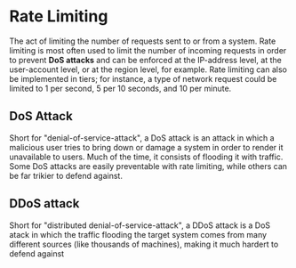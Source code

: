 # Rate Limiting

The act of limiting the number of requests sent to or from a system. Rate limiting is most often used to limit the number of incoming requests in order to prevent **DoS attacks** and can be enforced at the IP-address level, at the user-account level, or at the region level, for example. Rate limiting can also be implemented in tiers; for instance, a type of network request could be limited to 1 per second, 5 per 10 seconds, and 10 per minute.

## DoS Attack

Short for "denial-of-service-attack", a DoS attack is an attack in which a malicious user tries to bring down or damage a system in order to render it unavailable to users. Much of the time, it consists of flooding it with traffic. Some DoS attacks are easily preventable with rate limiting, while others can be far trikier to defend against.

## DDoS attack

Short for "distributed denial-of-service-attack", a DDoS attack is a DoS atack in which the traffic flooding the target system comes from many different sources (like thousands of machines), making it much hardert to defend against
